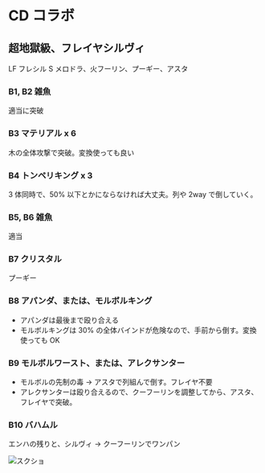 # CD コラボ

## 超地獄級、フレイヤシルヴィ

LF フレシル
S  メロドラ、火フーリン、プーギー、アスタ

### B1, B2 雑魚

適当に突破

### B3 マテリアル x 6 

木の全体攻撃で突破。変換使っても良い

### B4 トンペリキング x 3

3 体同時で、50% 以下とかにならなければ大丈夫。列や 2way で倒していく。

### B5, B6 雑魚

適当

### B7 クリスタル

プーギー

### B8 アパンダ、または、モルボルキング

* アパンダは最後まで殴り合える
* モルボルキングは 30% の全体バインドが危険なので、手前から倒す。変換使っても OK

### B9 モルボルワースト、または、アレクサンター

* モルボルの先制の毒 -> アスタで列組んで倒す。フレイヤ不要
* アレクサンターは殴り合えるので、クーフーリンを調整してから、アスタ、フレイヤで突破。

### B10 バハムル

エンハの残りと、シルヴィ -> クーフーリンでワンパン

![スクショ](http://i.imgur.com/9Ypbn0Tl.jpg )

<!-- vim: set tw=90 filetype=markdown : -->

